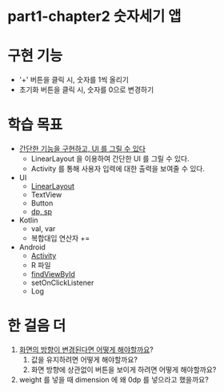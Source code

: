 # part1-chapter2 숫자세기 앱

# 구현 기능
- '+' 버튼을 클릭 시, 숫자를 1씩 올리기
- 초기화 버튼을 클릭 시, 숫자를 0으로 변경하기

# 학습 목표

- [간단한 기능을 구현하고, UI 를 그릴 수 있다](https://developer.android.com/guide/topics/ui?hl=ko)
    - LinearLayout 을 이용하여 간단한 UI 를 그릴 수 있다.
    - Activity 를 통해 사용자 입력에 대한 출력을 보여줄 수 있다.
- UI
    - [LinearLayout](https://developer.android.com/guide/topics/ui/declaring-layout?hl=ko#layout-params)
    - TextView
    - Button
    - [dp, sp](https://developer.android.com/training/multiscreen/screendensities?hl=ko)
- Kotlin
    - val, var
    - 복합대입 연산자 +=
- Android
    - [Activity](https://developer.android.com/guide/components/activities?hl=ko)
    - R 파일
    - [findViewById](https://developer.android.com/guide/topics/ui/declaring-layout?hl=ko#id)
    - setOnClickListener
    - Log

# 한 걸음 더

1. [화면의 방향이 변경된다면 어떻게 해야할까요](https://developer.android.com/guide/components/activities?hl=ko)?
    1. 값을 유지하려면 어떻게 해야할까요?
    2. 화면 방향에 상관없이 버튼을 보이게 하려면 어떻게 해야할까요?
2. weight 를 넣을 때 dimension 에 왜 0dp 를 넣으라고 했을까요?
    
